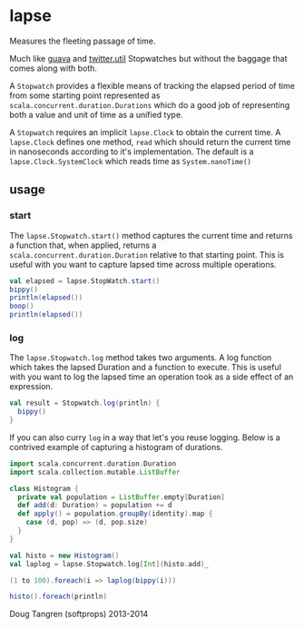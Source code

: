 # lapse

Measures the fleeting passage of time.

Much like [guava](http://docs.guava-libraries.googlecode.com/git/javadoc/com/google/common/base/Stopwatch.html) and [twitter.util](https://github.com/twitter/util/blob/master/util-core/src/main/scala/com/twitter/util/Stopwatch.scala) Stopwatches but without the baggage that comes along with both.

A `Stopwatch` provides a flexible means of tracking the elapsed period of time from some starting point represented as `scala.concurrent.duration.Durations` which do a good job of representing both a value and unit of time as a unified type. 

A `Stopwatch` requires an implicit `lapse.Clock` to obtain the current time. A `lapse.Clock` defines one method, `read` which should return the current time in nanoseconds according to it's implementation. The default is a `lapse.Clock.SystemClock` which reads time as `System.nanoTime()`

## usage

### start

The `lapse.Stopwatch.start()` method captures the current time and returns a function that, when applied, returns a `scala.concurrent.duration.Duration` relative to that starting point. This is useful with you want to capture lapsed time across multiple operations.

```scala
val elapsed = lapse.StopWatch.start()
bippy()
println(elapsed())
boop()
println(elapsed())
```

### log

The `lapse.Stopwatch.log` method takes two arguments. A log function which takes the lapsed Duration and a function to execute. This is useful with you want to log the lapsed time an operation took as a side effect of an expression.

```scala
val result = Stopwatch.log(println) {
  bippy()
}
```

If you can also curry `log` in a way that let's you reuse logging. Below is a contrived example
of capturing a histogram of durations.

```scala
import scala.concurrent.duration.Duration
import scala.collection.mutable.ListBuffer

class Histogram {
  private val population = ListBuffer.empty[Duration]
  def add(d: Duration) = population += d
  def apply() = population.groupBy(identity).map {
    case (d, pop) => (d, pop.size)
  }
}

val histo = new Histogram()
val laplog = lapse.Stopwatch.log[Int](histo.add)_

(1 to 100).foreach(i => laplog(bippy(i)))

histo().foreach(println)
```


Doug Tangren (softprops) 2013-2014

